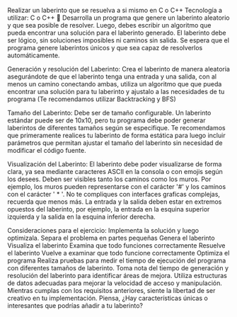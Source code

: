 Realizar un laberinto que se resuelva a si mismo en C o C++
Tecnología a utilizar: C o C++ 👾
Desarrolla un programa que genere un laberinto aleatorio y que sea posible de resolver. Luego, debes escribir un algoritmo que pueda encontrar una solución para el laberinto generado. El laberinto debe ser lógico, sin soluciones imposibles ni caminos sin salida. Se espera que el programa genere laberintos únicos y que sea capaz de resolverlos automáticamente.

Generación y resolución del Laberinto:
Crea el laberinto de manera aleatoria asegurándote de que el laberinto tenga una entrada y una salida, con al menos un camino conectando ambas, utiliza un algoritmo que que pueda encontrar una solución para tu laberinto y ajustalo a las necesidades de tu programa (Te recomendamos utilizar Backtracking y BFS)

Tamaño del Laberinto:
Debe ser de tamaño configurable. Un laberinto estándar puede ser de 10x10, pero tu programa debe poder generar laberintos de diferentes tamaños según se especifique. Te recomendamos que primeramente realices tu laberinto de forma estática para luego incluir parámetros que permitan ajustar el tamaño del laberinto sin necesidad de modificar el código fuente.

Visualización del Laberinto:
El laberinto debe poder visualizarse de forma clara, ya sea mediante caracteres ASCII en la consola o con emojis según los desees. Deben ser visibles tanto los caminos como los muros. Por ejemplo, los muros pueden representarse con el carácter '#' y los caminos con el carácter ' * '. No te compliques con interfaces graficas complejas, recuerda que menos más. La entrada y la salida deben estar en extremos opuestos del laberinto, por ejemplo, la entrada en la esquina superior izquierda y la salida en la esquina inferior derecha.

Consideraciones para el ejercicio:
Implementa la solución y luego optimizala.
Separa el problema en partes pequeñas
Genera el laberinto
Visualiza el laberinto
Examina que todo funciones correctamente
Resuelve el laberinto
Vuelve a examinar que todo funcione correctamente
Optimiza el programa
Realiza pruebas para medir el tiempo de ejecución del programa con diferentes tamaños de laberinto.
Toma nota del tiempo de generación y resolución del laberinto para identificar áreas de mejora.
Utiliza estructuras de datos adecuadas para mejorar la velocidad de acceso y manipulación.
Mientras cumplas con los requisitos anteriores, siente la libertad de ser creativo en tu implementación. Piensa, ¿Hay características únicas o interesantes que podrías añadir a tu laberinto?
